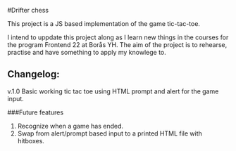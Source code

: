 #Drifter chess

This project is a JS based implementation of the game tic-tac-toe.

I intend to uppdate this project along as I learn new things in the courses for the program Frontend 22 at Borås YH. The aim of the project is to rehearse, practise and have something to apply my knowlege to. 

## Changelog:
v.1.0 Basic working tic tac toe using HTML prompt and alert for the game input.

###Future features

1. Recognize when a game has ended.
2. Swap from alert/prompt based input to a printed HTML file with hitboxes.
